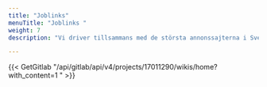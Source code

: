 ```yaml
---
title: "Joblinks"
menuTitle: "Joblinks "
weight: 7
description: "Vi driver tillsammans med de största annonssajterna i Sverige i ett pilotprojekt kring att samla alla jobb på ett ställe."

---
```


{{< GetGitlab "/api/gitlab/api/v4/projects/17011290/wikis/home?with_content=1 " >}}


